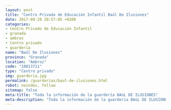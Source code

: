 ```yaml
---
layout: post
title: "Centro Privado de Educación Infantil Baúl De Ilusiones"
date: 2017-09-20 20:57:05 +0200
categories:
- Centro Privado de Educación Infantil
- granada
- ambroz
- Centro privado
- guarderia
name: "Baúl De Ilusiones"
province: "Granada"
location: "Ambroz"
code: "18013711"
type: "Centro privado"
img: guarderia.jpg
permalink: /guarderias/baul-de-ilusiones.html
robot: noindex, follow
sitemap: false
meta-title: "Toda la información de la guardería BAúL DE ILUSIONES"
meta-description: "Toda la información de la guardería BAúL DE ILUSIONES"
---
```

